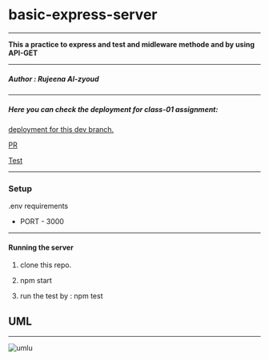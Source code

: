 # basic-express-server

---------------------------------------------
**This a practice to express and test and midleware methode and by using API-GET**


-------------------------------------------------
##### Author : Rujeena Al-zyoud
-----------------------------------------------------
##### Here you can check the deployment for class-01 assignment:
[deployment for this dev branch.](https://rujeena-server-deploy-prod.herokuapp.com/)

[PR](https://github.com/rujeenaal-zyoud/server-deployment-practice/pull/1)

[Test]()

-----------------------------------------------------
### Setup
.env requirements


* PORT - 3000

------------------------------------------
#### Running the server
1. clone this repo.

2. npm start

3. run the test by : npm test



## UML
------------------------------------------------
![umlu](https://viewer.diagrams.net/?target=blank&highlight=0000ff&edit=_blank&layers=1&nav=1&title=Copy%20of%20Untitled%20Diagram.drawio#R7Vvbcto6FP0aZshDGF8hPAZS0tOTtmmT08ujsIVRIyzXFgX69d2y5asMmMaUkzQzmam1JW9LWmvfJNoxx4v1dYiC%2BVvmYtoxNHfdMa86hqEbgwv4R0g2icS2BonAC4krB%2BWCO%2FITS6EmpUvi4qg0kDNGOQnKQof5PnZ4SYbCkK3Kw2aMlr8aIA8rgjsHUVX6mbh8nkgvjEEuf42JN0%2B%2FrPeHSc8CpYPlSqI5ctmqIDJfdcxxyBhPnhbrMaZi89J9%2BfzP5jO9eehfv%2FkQfUf%2Fjf69f%2FfpPFE2OeSVbAkh9vlvq%2F75MJu8%2FmR9%2BxLcTj6stOvL6Ztz%2BYr2A9Gl3K8Ihz9w2PsWyUXzTbqT0YosKPKhNZoxn9%2FJHtiHEaLE8%2BHZgQniEASgghMA4VJ2cBaA1JkT6t6gDVuKZUQcOQ9pazRnIfkJahGFLh0E0B1yySejXxpxJ94EsQbSEEcw5jbdGz0T3aCIyzEOoxQFEZnGExZDFij0iD9inLNFqogtfRe7spWBHTd4yB4y%2Boj3GyIikRO7gdcFPkqErjFbYB5uYIjszcgmrc2UzVVOXX0gZfMCbQ1TmimS5uJlqrOvfQTzQr4He5B%2Fzix%2FTrdqvtev%2B16%2F%2FDlEAXcfcTwSuxgViQgPhZXmopieB1BVV6jq4gADZL5DcNTD6wBwj7pnHTE3U9cylAoUBhR4ga4Uz%2FhWskYBcojv3cRjrqxc8lFugxAxeHdGY6LMiQtziYnEEUcJ18QsAkZ8Hu%2BTPYI%2F2M2x1rM7NkxoDG09b8OfGB7yMfOBc4jE5MJA5BUWZK6h3U6r3k%2B7TRnOvTTrb2dZCe9DwTUUcCkDRETcKYDcMS%2BfHaQ73M6cL6h8PBbwtnFi4G0FeB%2FiqaFNxLa8Rr5LIZ4Ip1gw6nEsTzowpAjhi8kfjnya1%2B1D3jSOhLylIK9gR0mcbUg70Gsj8R5gFwCRUJcieS%2BAvjrXFbRNFW2zBlmKppjesohwwoT%2BMBlbQfxUoOp603xhR7rQFFXmhuO3g%2BH92JxiZi%2FfT76idzUJJQqCnod5F9QFOIyYLyI0FbswFYbriScI3rBbPRi6oCTiYFOQf2M%2Bh2pkm0EXSBHnewWM0JKzKEkciwzZmpxmHFFBnBFKx4yCizGvfBazMaFgRVj24keD12xqtNqRjLavwAsr5zgOzBLepnWD9lI3tFc36NW6od8wkdd%2Fr3DQK4WDefH%2FLRwGKmfx92XsiAusNS99tBD94fIbxj76WxOJfmPq7agdmiDfmk%2B6qME3CmAX4tZg1C0De9YZXD07cFutIg6mQF0V8UcpMHzJJVsHta5AqAO1hUyy%2FrzHVEC1NCs%2BmJzYmnbACeVLptFipmFWIr81bMiTwY6cdHuiYVoNEo0mJxZ%2F4oRSLWkB6B7QhC%2BjLpC3eDYJPTBUdsJTFzh99uziUkPnlNl661mHZR3LPalpJQHrXL%2F4pdP4Jbvil5oWQCD9Hb9k20%2Fo5kRNj0qn6mOjc6kppH3qrqfVlDiz9qdTFqU58K47lTgGQembXPp2n1%2F8OTEJTl4YGWoSrWD8t1dGh8N66tLIUBNNccoex%2F3u2e37j%2FfPzpCPhuXFyf20eqauoAfe%2BlL8FgpaLIi3ek%2BWVfZ78PqE0NS6sevhNAXFdMpWr3LBKBZAR8qMgzO2iC1DB%2B9Yr9xb4KqHm0ApptskARRMKhWmckIhpoiTH0UdO5O9W0HaQgF6UUn0hkZZRbJg%2BVbOBUWRbe1RlOzIfkXn1ZK4oofNZhEuqQDuoE1hhLTLrWu2KrcJ6Wl%2FTvNEY6tZqqEWVFqvl7IqtwXltm%2B3S5vKSiWJKSMof7zYOCoXeHFdJu8Mjeb%2BJjVe%2BetFOa1O9jOu5vXL%2BSPpmrJ%2BHxdag0s9dm%2BOVRrPnypY7biW9GbqiNDV3tGrhYECnLOEgsBNA0YefRyKoog45XSx5QDRb%2Bj3CxHbrgnYqeyRIGWHi2ldZ1dwaur%2Fqz%2FtNLSKoi3%2B%2F1DnrXxHTnjbvPRhZby1Z3x1Q8rBYf947cD5aO0Gn1qTaFAmHWQSeE34l8LzV%2BEAIUFJWlfrNDETjU1nWxX6KDNqmj79GTMyKqhaaY59qBlZekXRsKKoJTOqXjykE95q3tUF6o%2BiLTTz%2F1mQDM%2F%2Ff4b56hc%3D)